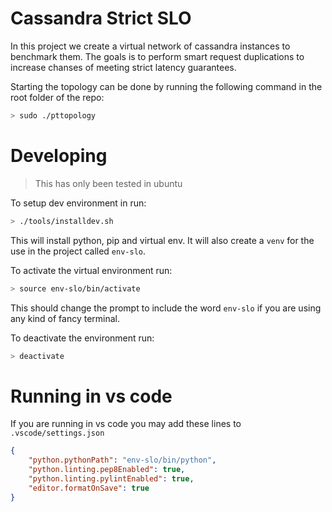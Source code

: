 # Cassandra Strict SLO 

In this project we create a virtual network of cassandra instances to benchmark them. The goals is to perform smart request duplications to increase chanses of meeting strict latency guarantees.

Starting the topology can be done by running the following command in the root folder of the repo:

```sh
> sudo ./pttopology
```

# Developing
> This has only been tested in ubuntu

To setup dev environment in run:

```sh
> ./tools/installdev.sh
```

This will install python, pip and virtual env. It will also create a `venv` for the use in the project called `env-slo`.

To activate the virtual environment run:

```sh
> source env-slo/bin/activate
```

This should change the prompt to include the word `env-slo` if you are using any kind of fancy terminal.

To deactivate the environment run:

```sh
> deactivate
```

# Running in vs code
If you are running in vs code you may add these lines to `.vscode/settings.json`

```json
{
    "python.pythonPath": "env-slo/bin/python",
    "python.linting.pep8Enabled": true,
    "python.linting.pylintEnabled": true,
    "editor.formatOnSave": true
}
```